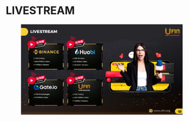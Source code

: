 # LIVESTREAM

<figure><img src="../.gitbook/assets/image (25).png" alt=""><figcaption></figcaption></figure>
